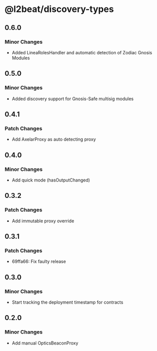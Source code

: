 # @l2beat/discovery-types

## 0.6.0

### Minor Changes

- Added LineaRolesHandler and automatic detection of Zodiac Gnosis Modules

## 0.5.0

### Minor Changes

- Added discovery support for Gnosis-Safe multisig modules

## 0.4.1

### Patch Changes

- Add AxelarProxy as auto detecting proxy

## 0.4.0

### Minor Changes

- Add quick mode (hasOutputChanged)

## 0.3.2

### Patch Changes

- Add immutable proxy override

## 0.3.1

### Patch Changes

- 69ffa66: Fix faulty release

## 0.3.0

### Minor Changes

- Start tracking the deployment timestamp for contracts

## 0.2.0

### Minor Changes

- Add manual OpticsBeaconProxy

